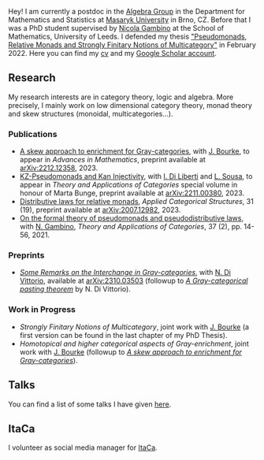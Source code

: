 
Hey! I am currently a postdoc in the [Algebra Group](http://www.math.muni.cz/~bourkej/BAS.html) in the Department for Mathematics and Statistics at [Masaryk University](https://www.math.muni.cz/english/) in Brno, CZ. Before that I was a PhD student supervised by [Nicola Gambino](http://www1.maths.leeds.ac.uk/~pmtng/) at the School of Mathematics, University of Leeds. I defended my thesis ["Pseudomonads, Relative Monads and Strongly Finitary Notions of Multicategory"](https://etheses.whiterose.ac.uk/30578/) in February 2022. Here you can find my [cv](Gabriele_Lobbia_CV.pdf) and my [Google Scholar account](https://scholar.google.com/citations?user=xjHu2moAAAAJ&hl=it).

## Research
My research interests are in category theory, logic and algebra. More precisely, I mainly work on low dimensional category theory, monad theory and skew structures (monoidal, multicategories...). 

### Publications 
- [A skew approach to enrichment for Gray-categories](https://arxiv.org/abs/2212.12358), with [J. Bourke](http://www.math.muni.cz/~bourkej/), to appear in _Advances in Mathematics_, preprint available at [arXiv:2212.12358](https://arxiv.org/abs/2212.12358), 2023.  
- [KZ-Pseudomonads and Kan Injectivity](https://arxiv.org/abs/2211.00380), with [I. Di Liberti](https://diliberti.github.io/) and [L. Sousa](http://www.estgv.ipv.pt/paginaspessoais/sousa/), to appear in _Theory and Applications of Categories_ special volume in honour of Marta Bunge, preprint available at [arXiv:2211.00380](https://arxiv.org/abs/2211.00380), 2023. 
- [Distributive laws for relative monads](https://link.springer.com/article/10.1007/s10485-023-09716-1), 
_Applied Categorical Structures_, 31 (19), preprint available at [arXiv:2007.12982](https://arxiv.org/abs/2007.12982), 2023.
- [On the formal theory of pseudomonads and pseudodistributive laws](http://www.tac.mta.ca/tac/volumes/37/2/37-02abs.html), with [N. Gambino](http://www1.maths.leeds.ac.uk/~pmtng/),
_Theory and Applications of Categories_, 37 (2), pp. 14-56, 2021.


### Preprints  
- [_Some Remarks on the Interchange in Gray-categories_](https://arxiv.org/abs/2310.03503), with [N. Di Vittorio](https://divittorio.github.io/), available at [arXiv:2310.03503](https://arxiv.org/abs/2310.03503) (followup to [_A Gray-categorical pasting theorem_](http://www.tac.mta.ca/tac/volumes/39/5/39-05abs.html) by N. Di Vittorio). 


### Work in Progress
- _Strongly Finitary Notions of Multicategory_, joint work with [J. Bourke](http://www.math.muni.cz/~bourkej/) (a first version can be found in the last chapter of my PhD Thesis).
- _Homotopical and higher categorical aspects of Gray-enrichment_, joint work with [J. Bourke](http://www.math.muni.cz/~bourkej/) (followup to [_A skew approach to enrichment for Gray-categories_](https://arxiv.org/abs/2212.12358)).


## Talks
You can find a list of some talks I have given [here](https://globbia.github.io/seminars). 

## ItaCa
I volunteer as social media manager for [ItaCa](https://progetto-itaca.github.io/).



